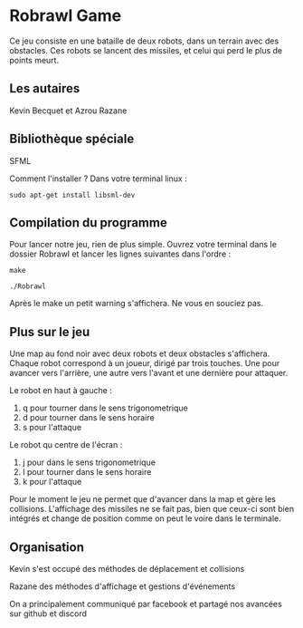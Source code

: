 # Robrawl Game
Ce jeu consiste en une bataille de deux robots, dans un terrain avec des obstacles. Ces robots 
se lancent des missiles, et celui qui perd le plus de points meurt.
## Les autaires 
Kevin Becquet et Azrou Razane
## Bibliothèque spéciale
SFML

Comment l'installer ? Dans votre terminal linux :

`sudo apt-get install libsml-dev`

## Compilation du programme 
Pour lancer notre jeu, rien de plus simple. Ouvrez votre terminal dans le dossier Robrawl et
lancer les lignes suivantes dans l'ordre :

`make`

`./Robrawl`

Après le make un petit warning s'affichera. Ne vous en souciez pas.

## Plus sur le jeu
Une map au fond noir avec deux robots et deux obstacles s'affichera.
Chaque robot correspond à un joueur, dirigé par trois touches. Une pour avancer vers l'arrière,
une autre vers l'avant et une dernière pour attaquer.

Le robot en haut à gauche : 
1. q pour tourner dans le sens trigonometrique 
2. d pour tourner dans le sens horaire
3. s pour l'attaque

Le robot qu centre de l'écran :
1. j pour dans le sens trigonometrique 
2. l pour tourner dans le sens horaire 
3. k pour l'attaque 

Pour le moment le jeu ne permet que d'avancer dans la map et gère les collisions. L'affichage des missiles ne se fait pas, bien que ceux-ci sont bien intégrés et change de position comme on peut le voire dans le terminale.

## Organisation
Kevin s'est occupé des méthodes de déplacement et collisions

Razane des méthodes d'affichage et gestions d'événements

On a principalement communiqué par facebook et partagé nos avancées sur github et discord
